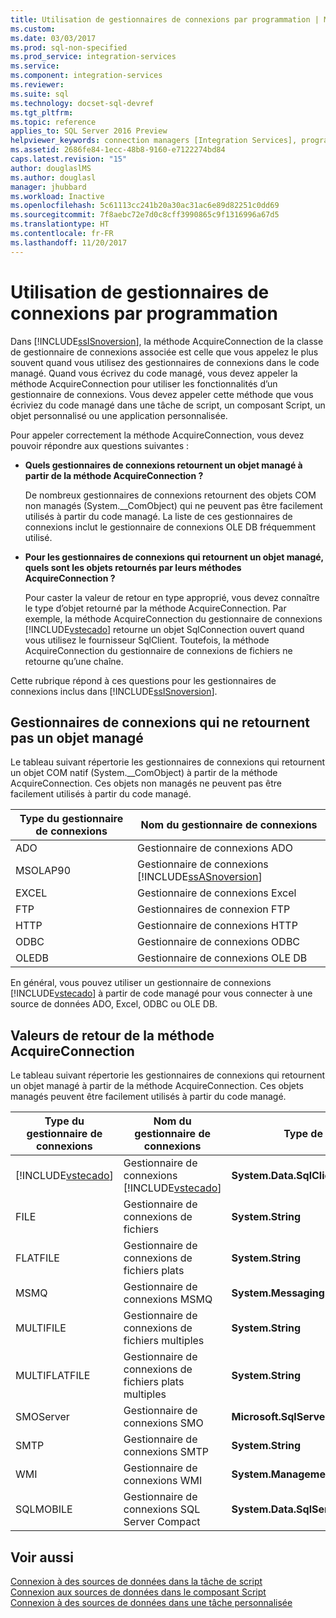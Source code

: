 ```yaml
---
title: Utilisation de gestionnaires de connexions par programmation | Microsoft Docs
ms.custom: 
ms.date: 03/03/2017
ms.prod: sql-non-specified
ms.prod_service: integration-services
ms.service: 
ms.component: integration-services
ms.reviewer: 
ms.suite: sql
ms.technology: docset-sql-devref
ms.tgt_pltfrm: 
ms.topic: reference
applies_to: SQL Server 2016 Preview
helpviewer_keywords: connection managers [Integration Services], programming
ms.assetid: 2686fe84-1ecc-48b8-9160-e7122274bd84
caps.latest.revision: "15"
author: douglaslMS
ms.author: douglasl
manager: jhubbard
ms.workload: Inactive
ms.openlocfilehash: 5c61113cc241b20a30ac31ac6e89d82251c0dd69
ms.sourcegitcommit: 7f8aebc72e7d0c8cff3990865c9f1316996a67d5
ms.translationtype: HT
ms.contentlocale: fr-FR
ms.lasthandoff: 11/20/2017
---
```

# <a name="working-with-connection-managers-programmatically"></a>Utilisation de gestionnaires de connexions par programmation
  Dans [!INCLUDE[ssISnoversion](../includes/ssisnoversion-md.md)], la méthode AcquireConnection de la classe de gestionnaire de connexions associée est celle que vous appelez le plus souvent quand vous utilisez des gestionnaires de connexions dans le code managé. Quand vous écrivez du code managé, vous devez appeler la méthode AcquireConnection pour utiliser les fonctionnalités d’un gestionnaire de connexions. Vous devez appeler cette méthode que vous écriviez du code managé dans une tâche de script, un composant Script, un objet personnalisé ou une application personnalisée.  
  
 Pour appeler correctement la méthode AcquireConnection, vous devez pouvoir répondre aux questions suivantes :  
  
-   **Quels gestionnaires de connexions retournent un objet managé à partir de la méthode AcquireConnection ?**  
  
     De nombreux gestionnaires de connexions retournent des objets COM non managés (System.__ComObject) qui ne peuvent pas être facilement utilisés à partir du code managé. La liste de ces gestionnaires de connexions inclut le gestionnaire de connexions OLE DB fréquemment utilisé.  
  
-   **Pour les gestionnaires de connexions qui retournent un objet managé, quels sont les objets retournés par leurs méthodes AcquireConnection ?**  
  
     Pour caster la valeur de retour en type approprié, vous devez connaître le type d’objet retourné par la méthode AcquireConnection. Par exemple, la méthode AcquireConnection du gestionnaire de connexions [!INCLUDE[vstecado](../includes/vstecado-md.md)] retourne un objet SqlConnection ouvert quand vous utilisez le fournisseur SqlClient. Toutefois, la méthode AcquireConnection du gestionnaire de connexions de fichiers ne retourne qu’une chaîne.  
  
 Cette rubrique répond à ces questions pour les gestionnaires de connexions inclus dans [!INCLUDE[ssISnoversion](../includes/ssisnoversion-md.md)].  
  
## <a name="connection-managers-that-do-not-return-a-managed-object"></a>Gestionnaires de connexions qui ne retournent pas un objet managé  
 Le tableau suivant répertorie les gestionnaires de connexions qui retournent un objet COM natif (System.__ComObject) à partir de la méthode AcquireConnection. Ces objets non managés ne peuvent pas être facilement utilisés à partir du code managé.  
  
|Type du gestionnaire de connexions|Nom du gestionnaire de connexions|  
|-----------------------------|-----------------------------|  
|ADO|Gestionnaire de connexions ADO|  
|MSOLAP90|Gestionnaire de connexions [!INCLUDE[ssASnoversion](../includes/ssasnoversion-md.md)]|  
|EXCEL|Gestionnaire de connexions Excel|  
|FTP|Gestionnaires de connexion FTP|  
|HTTP|Gestionnaire de connexions HTTP|  
|ODBC|Gestionnaire de connexions ODBC|  
|OLEDB|Gestionnaire de connexions OLE DB|  
  
 En général, vous pouvez utiliser un gestionnaire de connexions [!INCLUDE[vstecado](../includes/vstecado-md.md)] à partir de code managé pour vous connecter à une source de données ADO, Excel, ODBC ou OLE DB.  
  
## <a name="return-values-from-the-acquireconnection-method"></a>Valeurs de retour de la méthode AcquireConnection  
 Le tableau suivant répertorie les gestionnaires de connexions qui retournent un objet managé à partir de la méthode AcquireConnection. Ces objets managés peuvent être facilement utilisés à partir du code managé.  
  
|Type du gestionnaire de connexions|Nom du gestionnaire de connexions|Type de valeur de retour|Informations supplémentaires|  
|-----------------------------|-----------------------------|--------------------------|----------------------------|  
|[!INCLUDE[vstecado](../includes/vstecado-md.md)]|Gestionnaire de connexions [!INCLUDE[vstecado](../includes/vstecado-md.md)]|**System.Data.SqlClient.SqlConnection**||  
|FILE|Gestionnaire de connexions de fichiers|**System.String**|Chemin d'accès au fichier.|  
|FLATFILE|Gestionnaire de connexions de fichiers plats|**System.String**|Chemin d'accès au fichier.|  
|MSMQ|Gestionnaire de connexions MSMQ|**System.Messaging.MessageQueue**||  
|MULTIFILE|Gestionnaire de connexions de fichiers multiples|**System.String**|Chemin d'accès à l'un des fichiers.|  
|MULTIFLATFILE|Gestionnaire de connexions de fichiers plats multiples|**System.String**|Chemin d'accès à l'un des fichiers.|  
|SMOServer|Gestionnaire de connexions SMO|**Microsoft.SqlServer.Management.Smo.Server**||  
|SMTP|Gestionnaire de connexions SMTP|**System.String**|Par exemple : `SmtpServer=<server name>;UseWindowsAuthentication=True;EnableSsl=False;`|  
|WMI|Gestionnaire de connexions WMI|**System.Management.ManagementScope**||  
|SQLMOBILE|Gestionnaire de connexions SQL Server Compact|**System.Data.SqlServerCe.SqlCeConnection**||  
  
## <a name="see-also"></a>Voir aussi  
 [Connexion à des sources de données dans la tâche de script](../integration-services/extending-packages-scripting/task/connecting-to-data-sources-in-the-script-task.md)   
 [Connexion aux sources de données dans le composant Script](../integration-services/extending-packages-scripting/data-flow-script-component/connecting-to-data-sources-in-the-script-component.md)   
 [Connexion à des sources de données dans une tâche personnalisée](../integration-services/extending-packages-custom-objects/task/connecting-to-data-sources-in-a-custom-task.md)  
  
  
